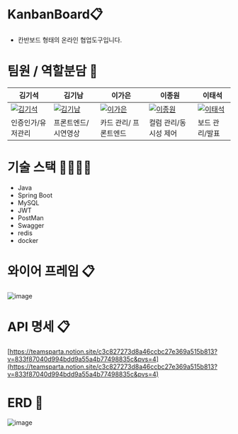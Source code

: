 # KanbanBoard📋

- 칸반보드 형태의 온라인 협업도구입니다.

# 팀원 / 역할분담 🤝
| 김기석                         | 김기남                         | 이가은                         | 이종원                         | 이태석                         |
|-------------------------------|-------------------------------|-------------------------------|-------------------------------|-------------------------------|
| [![김기석](https://github.com/kiseokkm.png)]([https://github.com/kiseokkm]) | [![김기남](https://github.com/kimankim0001.png)](https://github.com/kimankim0001) | [![이가은](https://github.com/GaEun1216.png)](https://github.com/GaEun1216) | [![이종원](https://github.com/dlwhddnjs11223.png)](https://github.com/dlwhddnjs11223) | [![이태석](https://github.com/erictslee.png)](https://github.com/erictslee) |
|인증인가/유저관리|프론트엔드/시연영상|카드 관리/ 프론트엔드|컬럼 관리/동시성 제어|보드 관리/발표



# 기술 스택 👩‍💻👨‍💻
- Java 
- Spring Boot
- MySQL
- JWT
- PostMan
- Swagger
- redis
- docker

# 와이어 프레임 📋
![image](https://github.com/user-attachments/assets/0638481e-5d54-463c-88ec-514701f1a99f)


# API 명세 📋
[https://teamsparta.notion.site/c3c827273d8a46ccbc27e369a515b813?v=833f87040d994bdd9a55a4b77498835c&pvs=4](https://teamsparta.notion.site/c3c827273d8a46ccbc27e369a515b813?v=833f87040d994bdd9a55a4b77498835c&pvs=4)


# ERD 📑
![image](https://github.com/user-attachments/assets/019142c7-db36-4ce7-a4d8-e0a4e7c68fba)



